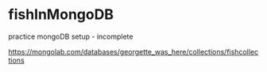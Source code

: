 # fishInMongoDB
practice mongoDB setup - incomplete

https://mongolab.com/databases/georgette_was_here/collections/fishcollections
